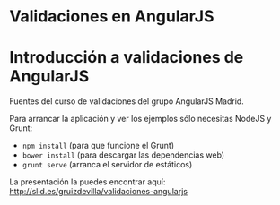 # Validaciones en AngularJS
Introducción a validaciones de AngularJS
==========

Fuentes del curso de validaciones del grupo AngularJS Madrid.

Para arrancar la aplicación y ver los ejemplos sólo necesitas NodeJS y Grunt:

* `npm install` (para que funcione el Grunt)
* `bower install` (para descargar las dependencias web)
* `grunt serve` (arranca el servidor de estáticos)

La presentación la puedes encontrar aquí: http://slid.es/gruizdevilla/validaciones-angularjs
